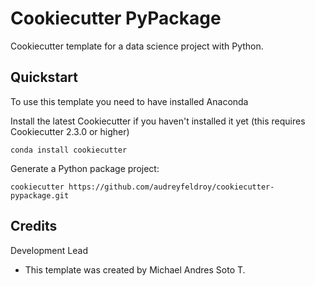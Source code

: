 # Cookiecutter PyPackage

Cookiecutter template for a data science project with Python.


## Quickstart


To use this template you need to have installed Anaconda 

Install the latest Cookiecutter if you haven't installed it yet (this requires
Cookiecutter 2.3.0 or higher)

```
conda install cookiecutter
```

Generate a Python package project:

```
cookiecutter https://github.com/audreyfeldroy/cookiecutter-pypackage.git
```

## Credits

Development Lead
*  This template was created by Michael Andres Soto T. 
